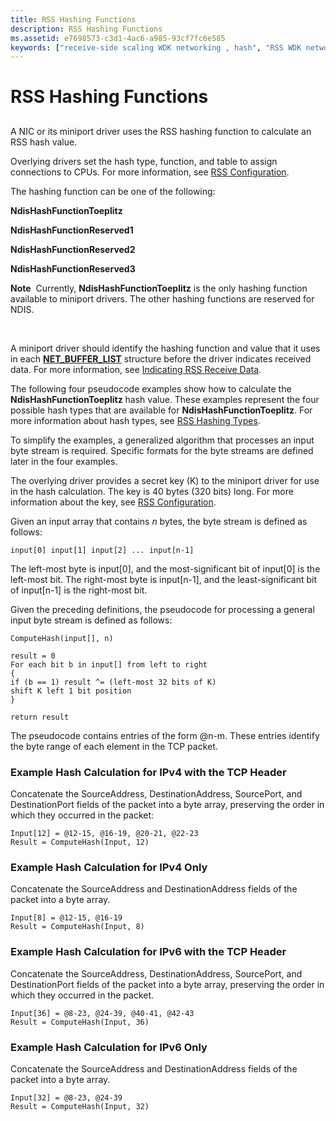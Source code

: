 ```yaml
---
title: RSS Hashing Functions
description: RSS Hashing Functions
ms.assetid: e7698573-c3d1-4ac6-a985-93cf7fc6e585
keywords: ["receive-side scaling WDK networking , hash", "RSS WDK networking , hash", "hash WDK RSS"]
---
```


# RSS Hashing Functions


## <a href="" id="ddk-rss-hashing-functions-ng"></a>


A NIC or its miniport driver uses the RSS hashing function to calculate an RSS hash value.

Overlying drivers set the hash type, function, and table to assign connections to CPUs. For more information, see [RSS Configuration](rss-configuration.md).

The hashing function can be one of the following:

**NdisHashFunctionToeplitz**

**NdisHashFunctionReserved1**

**NdisHashFunctionReserved2**

**NdisHashFunctionReserved3**

**Note**  Currently, **NdisHashFunctionToeplitz** is the only hashing function available to miniport drivers. The other hashing functions are reserved for NDIS.

 

A miniport driver should identify the hashing function and value that it uses in each [**NET\_BUFFER\_LIST**](https://msdn.microsoft.com/library/windows/hardware/ff568388) structure before the driver indicates received data. For more information, see [Indicating RSS Receive Data](indicating-rss-receive-data.md).

The following four pseudocode examples show how to calculate the **NdisHashFunctionToeplitz** hash value. These examples represent the four possible hash types that are available for **NdisHashFunctionToeplitz**. For more information about hash types, see [RSS Hashing Types](rss-hashing-types.md).

To simplify the examples, a generalized algorithm that processes an input byte stream is required. Specific formats for the byte streams are defined later in the four examples.

The overlying driver provides a secret key (K) to the miniport driver for use in the hash calculation. The key is 40 bytes (320 bits) long. For more information about the key, see [RSS Configuration](rss-configuration.md).

Given an input array that contains *n* bytes, the byte stream is defined as follows:

```
input[0] input[1] input[2] ... input[n-1]
```

The left-most byte is input\[0\], and the most-significant bit of input\[0\] is the left-most bit. The right-most byte is input\[n-1\], and the least-significant bit of input\[n-1\] is the right-most bit.

Given the preceding definitions, the pseudocode for processing a general input byte stream is defined as follows:

```
ComputeHash(input[], n)

result = 0
For each bit b in input[] from left to right
{
if (b == 1) result ^= (left-most 32 bits of K)
shift K left 1 bit position
}

return result
```

The pseudocode contains entries of the form @n-m. These entries identify the byte range of each element in the TCP packet.

### Example Hash Calculation for IPv4 with the TCP Header

Concatenate the SourceAddress, DestinationAddress, SourcePort, and DestinationPort fields of the packet into a byte array, preserving the order in which they occurred in the packet:

```
Input[12] = @12-15, @16-19, @20-21, @22-23
Result = ComputeHash(Input, 12)
```

### Example Hash Calculation for IPv4 Only

Concatenate the SourceAddress and DestinationAddress fields of the packet into a byte array.

```
Input[8] = @12-15, @16-19
Result = ComputeHash(Input, 8) 
```

### Example Hash Calculation for IPv6 with the TCP Header

Concatenate the SourceAddress, DestinationAddress, SourcePort, and DestinationPort fields of the packet into a byte array, preserving the order in which they occurred in the packet.

```
Input[36] = @8-23, @24-39, @40-41, @42-43
Result = ComputeHash(Input, 36)
```

### Example Hash Calculation for IPv6 Only

Concatenate the SourceAddress and DestinationAddress fields of the packet into a byte array.

```
Input[32] = @8-23, @24-39
Result = ComputeHash(Input, 32)
```

 

 





